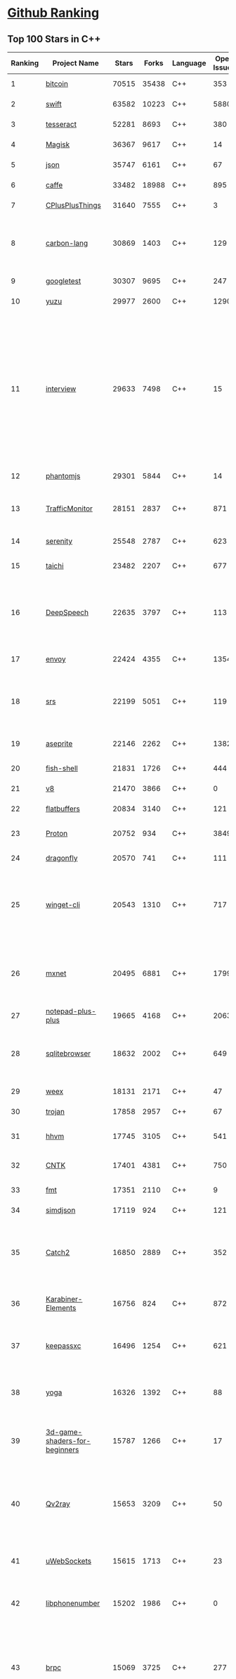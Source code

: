 [Github Ranking](../README.md)
==========

## Top 100 Stars in C\+\+

| Ranking | Project Name | Stars | Forks | Language | Open Issues | Description | Last Commit |
| ------- | ------------ | ----- | ----- | -------- | ----------- | ----------- | ----------- |
| 1 | [bitcoin](https://github.com/bitcoin/bitcoin) | 70515 | 35438 | C++ | 353 | Bitcoin Core integration/staging tree | 2023-07-25T01:17:41Z |
| 2 | [swift](https://github.com/apple/swift) | 63582 | 10223 | C++ | 5880 | The Swift Programming Language | 2023-07-25T01:00:10Z |
| 3 | [tesseract](https://github.com/tesseract-ocr/tesseract) | 52281 | 8693 | C++ | 380 | Tesseract Open Source OCR Engine (main repository) | 2023-07-24T17:53:33Z |
| 4 | [Magisk](https://github.com/topjohnwu/Magisk) | 36367 | 9617 | C++ | 14 | The Magic Mask for Android | 2023-07-21T19:05:33Z |
| 5 | [json](https://github.com/nlohmann/json) | 35747 | 6161 | C++ | 67 | JSON for Modern C++ | 2023-07-24T23:23:03Z |
| 6 | [caffe](https://github.com/BVLC/caffe) | 33482 | 18988 | C++ | 895 | Caffe: a fast open framework for deep learning. | 2023-03-22T00:02:19Z |
| 7 | [CPlusPlusThings](https://github.com/Light-City/CPlusPlusThings) | 31640 | 7555 | C++ | 3 | C++那些事 | 2023-07-24T03:45:24Z |
| 8 | [carbon-lang](https://github.com/carbon-language/carbon-lang) | 30869 | 1403 | C++ | 129 | Carbon Language's main repository: documents, design, implementation, and related tools. (NOTE: Carbon Language is experimental; see README) | 2023-07-25T00:52:11Z |
| 9 | [googletest](https://github.com/google/googletest) | 30307 | 9695 | C++ | 247 | GoogleTest - Google Testing and Mocking Framework | 2023-07-24T16:32:26Z |
| 10 | [yuzu](https://github.com/yuzu-emu/yuzu) | 29977 | 2600 | C++ | 1290 | Nintendo Switch emulator | 2023-07-24T21:37:13Z |
| 11 | [interview](https://github.com/huihut/interview) | 29633 | 7498 | C++ | 15 | 📚 C/C++ 技术面试基础知识总结，包括语言、程序库、数据结构、算法、系统、网络、链接装载库等知识及面试经验、招聘、内推等信息。This repository is a summary of the basic knowledge of recruiting job seekers and beginners in the direction of C/C++ technology, including language, program library, data structure, algorithm, system, network, link loading library, interview experience, recruitment, recommendation, etc. | 2023-06-20T13:46:12Z |
| 12 | [phantomjs](https://github.com/ariya/phantomjs) | 29301 | 5844 | C++ | 14 | Scriptable Headless Browser | 2022-11-26T19:43:12Z |
| 13 | [TrafficMonitor](https://github.com/zhongyang219/TrafficMonitor) | 28151 | 2837 | C++ | 871 | 这是一个用于显示当前网速、CPU及内存利用率的桌面悬浮窗软件，并支持任务栏显示，支持更换皮肤。 | 2023-07-18T01:23:42Z |
| 14 | [serenity](https://github.com/SerenityOS/serenity) | 25548 | 2787 | C++ | 623 | The Serenity Operating System 🐞 | 2023-07-25T01:40:57Z |
| 15 | [taichi](https://github.com/taichi-dev/taichi) | 23482 | 2207 | C++ | 677 | Productive & portable high-performance programming in Python. | 2023-07-25T00:08:32Z |
| 16 | [DeepSpeech](https://github.com/mozilla/DeepSpeech) | 22635 | 3797 | C++ | 113 | DeepSpeech is an open source embedded (offline, on-device) speech-to-text engine which can run in real time on devices ranging from a Raspberry Pi 4 to high power GPU servers. | 2023-07-20T13:12:55Z |
| 17 | [envoy](https://github.com/envoyproxy/envoy) | 22424 | 4355 | C++ | 1354 | Cloud-native high-performance edge/middle/service proxy | 2023-07-25T01:07:56Z |
| 18 | [srs](https://github.com/ossrs/srs) | 22199 | 5051 | C++ | 119 | SRS is a simple, high-efficiency, real-time video server supporting RTMP, WebRTC, HLS, HTTP-FLV, SRT, MPEG-DASH, and GB28181. | 2023-07-25T02:11:33Z |
| 19 | [aseprite](https://github.com/aseprite/aseprite) | 22146 | 2262 | C++ | 1382 | Animated sprite editor & pixel art tool (Windows, macOS, Linux) | 2023-07-24T21:47:22Z |
| 20 | [fish-shell](https://github.com/fish-shell/fish-shell) | 21831 | 1726 | C++ | 444 | The user-friendly command line shell. | 2023-07-24T18:51:50Z |
| 21 | [v8](https://github.com/v8/v8) | 21470 | 3866 | C++ | 0 | The official mirror of the V8 Git repository | 2023-06-25T20:55:58Z |
| 22 | [flatbuffers](https://github.com/google/flatbuffers) | 20834 | 3140 | C++ | 121 | FlatBuffers: Memory Efficient Serialization Library | 2023-07-22T09:06:33Z |
| 23 | [Proton](https://github.com/ValveSoftware/Proton) | 20752 | 934 | C++ | 3849 | Compatibility tool for Steam Play based on Wine and additional components | 2023-07-25T02:09:59Z |
| 24 | [dragonfly](https://github.com/dragonflydb/dragonfly) | 20570 | 741 | C++ | 111 | A modern replacement for Redis and Memcached | 2023-07-24T21:12:20Z |
| 25 | [winget-cli](https://github.com/microsoft/winget-cli) | 20543 | 1310 | C++ | 717 | WinGet is the Windows Package Manager. This project includes a CLI (Command Line Interface), PowerShell modules, and a COM (Component Object Model) API (Application Programming Interface). | 2023-07-25T01:44:17Z |
| 26 | [mxnet](https://github.com/apache/mxnet) | 20495 | 6881 | C++ | 1799 | Lightweight, Portable, Flexible Distributed/Mobile Deep Learning with Dynamic, Mutation-aware Dataflow Dep Scheduler; for Python, R, Julia, Scala, Go, Javascript and more | 2023-06-23T19:06:24Z |
| 27 | [notepad-plus-plus](https://github.com/notepad-plus-plus/notepad-plus-plus) | 19665 | 4168 | C++ | 2063 | Notepad++ official repository | 2023-07-24T17:44:54Z |
| 28 | [sqlitebrowser](https://github.com/sqlitebrowser/sqlitebrowser) | 18632 | 2002 | C++ | 649 | Official home of the DB Browser for SQLite (DB4S) project. Previously known as "SQLite Database Browser" and "Database Browser for SQLite". Website at:  | 2023-07-22T16:04:18Z |
| 29 | [weex](https://github.com/alibaba/weex) | 18131 | 2171 | C++ | 47 | A framework for building Mobile cross-platform UI | 2022-12-16T06:13:17Z |
| 30 | [trojan](https://github.com/trojan-gfw/trojan) | 17858 | 2957 | C++ | 67 | An unidentifiable mechanism that helps you bypass GFW. | 2023-02-06T21:41:29Z |
| 31 | [hhvm](https://github.com/facebook/hhvm) | 17745 | 3105 | C++ | 541 | A virtual machine for executing programs written in Hack. | 2023-07-21T23:13:08Z |
| 32 | [CNTK](https://github.com/microsoft/CNTK) | 17401 | 4381 | C++ | 750 | Microsoft Cognitive Toolkit (CNTK), an open source deep-learning toolkit | 2023-03-11T07:31:35Z |
| 33 | [fmt](https://github.com/fmtlib/fmt) | 17351 | 2110 | C++ | 9 | A modern formatting library | 2023-07-22T17:54:22Z |
| 34 | [simdjson](https://github.com/simdjson/simdjson) | 17119 | 924 | C++ | 121 | Parsing gigabytes of JSON per second  | 2023-07-21T19:24:43Z |
| 35 | [Catch2](https://github.com/catchorg/Catch2) | 16850 | 2889 | C++ | 352 | A modern, C++-native, test framework for unit-tests, TDD and BDD - using C++14, C++17 and later (C++11 support is in v2.x branch, and C++03 on the Catch1.x branch) | 2023-07-22T02:35:45Z |
| 36 | [Karabiner-Elements](https://github.com/pqrs-org/Karabiner-Elements) | 16756 | 824 | C++ | 872 | Karabiner-Elements is a powerful utility for keyboard customization on macOS Sierra (10.12) or later. | 2023-07-25T02:16:18Z |
| 37 | [keepassxc](https://github.com/keepassxreboot/keepassxc) | 16496 | 1254 | C++ | 621 | KeePassXC is a cross-platform community-driven port of the Windows application “Keepass Password Safe”. | 2023-07-24T03:35:10Z |
| 38 | [yoga](https://github.com/facebook/yoga) | 16326 | 1392 | C++ | 88 | Yoga is a cross-platform layout engine which implements Flexbox. Follow https://twitter.com/yogalayout for updates. | 2023-07-20T16:52:14Z |
| 39 | [3d-game-shaders-for-beginners](https://github.com/lettier/3d-game-shaders-for-beginners) | 15787 | 1266 | C++ | 17 | 🎮 A step-by-step guide to implementing SSAO, depth of field, lighting, normal mapping, and more for your 3D game. | 2023-06-25T21:58:57Z |
| 40 | [Qv2ray](https://github.com/Qv2ray/Qv2ray) | 15653 | 3209 | C++ | 50 | :star: Linux / Windows / macOS 跨平台 V2Ray 客户端 \| 支持 VMess / VLESS / SSR / Trojan / Trojan-Go / NaiveProxy / HTTP / HTTPS / SOCKS5 \| 使用 C++ / Qt 开发 \| 可拓展插件式设计 :star: | 2023-07-11T02:06:48Z |
| 41 | [uWebSockets](https://github.com/uNetworking/uWebSockets) | 15615 | 1713 | C++ | 23 | Simple, secure & standards compliant web server for the most demanding of applications | 2023-07-23T07:27:54Z |
| 42 | [libphonenumber](https://github.com/google/libphonenumber) | 15202 | 1986 | C++ | 0 | Google's common Java, C++ and JavaScript library for parsing, formatting, and validating international phone numbers. | 2023-07-24T22:44:43Z |
| 43 | [brpc](https://github.com/apache/brpc) | 15069 | 3725 | C++ | 277 | brpc is an Industrial-grade RPC framework using C++ Language, which is often used in high performance system such as Search, Storage, Machine learning, Advertisement, Recommendation etc. "brpc" means "better RPC". | 2023-07-24T12:57:04Z |
| 44 | [Marlin](https://github.com/MarlinFirmware/Marlin) | 15063 | 18481 | C++ | 650 | Marlin is an optimized firmware for RepRap 3D printers based on the Arduino platform. Many commercial 3D printers come with Marlin installed. Check with your vendor if you need source code for your specific machine. | 2023-07-24T15:31:11Z |
| 45 | [typesense](https://github.com/typesense/typesense) | 13913 | 429 | C++ | 340 | Open Source alternative to Algolia + Pinecone and an Easier-to-Use alternative to ElasticSearch ⚡ 🔍 ✨ Fast, typo tolerant, in-memory fuzzy Search Engine for building delightful search experiences | 2023-07-24T15:58:15Z |
| 46 | [smartknob](https://github.com/scottbez1/smartknob) | 13906 | 831 | C++ | 36 | Haptic input knob with software-defined endstops and virtual detents | 2023-07-18T07:06:40Z |
| 47 | [incubator-weex](https://github.com/apache/incubator-weex) | 13834 | 1848 | C++ | 232 | Apache Weex (Incubating) | 2021-05-31T09:47:25Z |
| 48 | [BackgroundMusic](https://github.com/kyleneideck/BackgroundMusic) | 13822 | 637 | C++ | 434 | Background Music, a macOS audio utility: automatically pause your music, set individual apps' volumes and record system audio. | 2022-11-27T05:01:20Z |
| 49 | [cutter](https://github.com/rizinorg/cutter) | 13742 | 1064 | C++ | 462 | Free and Open Source Reverse Engineering Platform powered by rizin | 2023-07-22T11:15:20Z |
| 50 | [cosmos](https://github.com/OpenGenus/cosmos) | 13371 | 3649 | C++ | 1019 | World's largest Contributor driven code dataset \| Used in Quark Search Engine, @OpenGenus IQ, OpenGenus Visual Project | 2023-06-20T16:18:55Z |
| 51 | [simdjson](https://github.com/simdjson/simdjson) | 17119 | 924 | C++ | 121 | Parsing gigabytes of JSON per second  | 2023-07-21T19:24:43Z |
| 52 | [leetcode](https://github.com/haoel/leetcode) | 17064 | 4882 | C++ | 23 | LeetCode Problems' Solutions  | 2023-06-14T13:43:40Z |
| 53 | [Catch2](https://github.com/catchorg/Catch2) | 16850 | 2889 | C++ | 352 | A modern, C++-native, test framework for unit-tests, TDD and BDD - using C++14, C++17 and later (C++11 support is in v2.x branch, and C++03 on the Catch1.x branch) | 2023-07-22T02:35:45Z |
| 54 | [mars](https://github.com/Tencent/mars) | 16848 | 3606 | C++ | 395 | Mars is a cross-platform network component  developed by WeChat. | 2023-07-24T13:00:22Z |
| 55 | [Karabiner-Elements](https://github.com/pqrs-org/Karabiner-Elements) | 16756 | 824 | C++ | 872 | Karabiner-Elements is a powerful utility for keyboard customization on macOS Sierra (10.12) or later. | 2023-07-25T02:16:18Z |
| 56 | [keepassxc](https://github.com/keepassxreboot/keepassxc) | 16496 | 1254 | C++ | 621 | KeePassXC is a cross-platform community-driven port of the Windows application “Keepass Password Safe”. | 2023-07-24T03:35:10Z |
| 57 | [yoga](https://github.com/facebook/yoga) | 16326 | 1392 | C++ | 88 | Yoga is a cross-platform layout engine which implements Flexbox. Follow https://twitter.com/yogalayout for updates. | 2023-07-20T16:52:14Z |
| 58 | [filament](https://github.com/google/filament) | 16069 | 1695 | C++ | 95 | Filament is a real-time physically based rendering engine for Android, iOS, Windows, Linux, macOS, and WebGL2 | 2023-07-24T23:50:54Z |
| 59 | [MMKV](https://github.com/Tencent/MMKV) | 16009 | 1776 | C++ | 8 | An efficient, small mobile key-value storage framework developed by WeChat. Works on Android, iOS, macOS, Windows, and POSIX. | 2023-07-24T04:04:31Z |
| 60 | [Qv2ray](https://github.com/Qv2ray/Qv2ray) | 15653 | 3209 | C++ | 50 | :star: Linux / Windows / macOS 跨平台 V2Ray 客户端 \| 支持 VMess / VLESS / SSR / Trojan / Trojan-Go / NaiveProxy / HTTP / HTTPS / SOCKS5 \| 使用 C++ / Qt 开发 \| 可拓展插件式设计 :star: | 2023-07-11T02:06:48Z |
| 61 | [uWebSockets](https://github.com/uNetworking/uWebSockets) | 15615 | 1713 | C++ | 23 | Simple, secure & standards compliant web server for the most demanding of applications | 2023-07-23T07:27:54Z |
| 62 | [LightGBM](https://github.com/microsoft/LightGBM) | 15299 | 3757 | C++ | 271 | A fast, distributed, high performance gradient boosting (GBT, GBDT, GBRT, GBM or MART) framework based on decision tree algorithms, used for ranking, classification and many other machine learning tasks. | 2023-07-24T17:44:20Z |
| 63 | [Arduino](https://github.com/esp8266/Arduino) | 15181 | 13405 | C++ | 279 | ESP8266 core for Arduino | 2023-07-24T06:43:46Z |
| 64 | [Marlin](https://github.com/MarlinFirmware/Marlin) | 15063 | 18481 | C++ | 650 | Marlin is an optimized firmware for RepRap 3D printers based on the Arduino platform. Many commercial 3D printers come with Marlin installed. Check with your vendor if you need source code for your specific machine. | 2023-07-24T15:31:11Z |
| 65 | [smartknob](https://github.com/scottbez1/smartknob) | 13906 | 831 | C++ | 36 | Haptic input knob with software-defined endstops and virtual detents | 2023-07-18T07:06:40Z |
| 66 | [incubator-weex](https://github.com/apache/incubator-weex) | 13834 | 1848 | C++ | 232 | Apache Weex (Incubating) | 2021-05-31T09:47:25Z |
| 67 | [BackgroundMusic](https://github.com/kyleneideck/BackgroundMusic) | 13822 | 637 | C++ | 434 | Background Music, a macOS audio utility: automatically pause your music, set individual apps' volumes and record system audio. | 2022-11-27T05:01:20Z |
| 68 | [cutter](https://github.com/rizinorg/cutter) | 13742 | 1064 | C++ | 462 | Free and Open Source Reverse Engineering Platform powered by rizin | 2023-07-22T11:15:20Z |
| 69 | [USTC-Course](https://github.com/USTC-Resource/USTC-Course) | 13693 | 3482 | C++ | 0 | :heart:中国科学技术大学课程资源 | 2022-07-04T13:12:06Z |
| 70 | [cosmos](https://github.com/OpenGenus/cosmos) | 13371 | 3649 | C++ | 1019 | World's largest Contributor driven code dataset \| Used in Quark Search Engine, @OpenGenus IQ, OpenGenus Visual Project | 2023-06-20T16:18:55Z |
| 71 | [muduo](https://github.com/chenshuo/muduo) | 13333 | 5020 | C++ | 25 | Event-driven network library for multi-threaded Linux server in C++11 | 2023-06-02T04:06:33Z |
| 72 | [wkhtmltopdf](https://github.com/wkhtmltopdf/wkhtmltopdf) | 13313 | 1731 | C++ | 1332 | Convert HTML to PDF using Webkit (QtWebKit) | 2022-11-22T10:32:12Z |
| 73 | [bgfx](https://github.com/bkaradzic/bgfx) | 13226 | 1835 | C++ | 270 | Cross-platform, graphics API agnostic, "Bring Your Own Engine/Framework" style rendering library. | 2023-07-24T11:49:04Z |
| 74 | [rapidjson](https://github.com/Tencent/rapidjson) | 13216 | 3429 | C++ | 589 | A fast JSON parser/generator for C++ with both SAX/DOM style API | 2023-07-20T13:34:40Z |
| 75 | [IoT-For-Beginners](https://github.com/microsoft/IoT-For-Beginners) | 13156 | 1936 | C++ | 33 | 12 Weeks, 24 Lessons, IoT for All! | 2023-07-19T02:15:12Z |
| 76 | [foundationdb](https://github.com/apple/foundationdb) | 13024 | 1258 | C++ | 708 | FoundationDB - the open source, distributed, transactional key-value store | 2023-07-25T02:45:26Z |
| 77 | [polybar](https://github.com/polybar/polybar) | 12734 | 621 | C++ | 136 | A fast and easy-to-use status bar | 2023-07-06T07:46:34Z |
| 78 | [abseil-cpp](https://github.com/abseil/abseil-cpp) | 12507 | 2345 | C++ | 135 | Abseil Common Libraries (C++) | 2023-07-21T16:18:32Z |
| 79 | [TranslucentTB](https://github.com/TranslucentTB/TranslucentTB) | 12483 | 1026 | C++ | 89 | A lightweight utility that makes the Windows taskbar translucent/transparent. | 2023-07-13T08:28:57Z |
| 80 | [btop](https://github.com/aristocratos/btop) | 12427 | 401 | C++ | 164 | A monitor of resources | 2023-07-23T17:57:38Z |
| 81 | [Atmosphere](https://github.com/Atmosphere-NX/Atmosphere) | 12204 | 1096 | C++ | 37 | Atmosphère is a work-in-progress customized firmware for the Nintendo Switch. | 2023-06-26T05:06:57Z |
| 82 | [ceph](https://github.com/ceph/ceph) | 12163 | 5552 | C++ | 0 | Ceph is a distributed object, block, and file storage platform  | 2023-07-25T02:49:41Z |
| 83 | [dlib](https://github.com/davisking/dlib) | 12119 | 3230 | C++ | 39 | A toolkit for making real world machine learning and data analysis applications in C++ | 2023-07-23T13:02:22Z |
| 84 | [arrow](https://github.com/apache/arrow) | 12055 | 2984 | C++ | 3493 | Apache Arrow is a multi-language toolbox for accelerated data interchange and in-memory processing | 2023-07-25T02:59:33Z |
| 85 | [TinyWebServer](https://github.com/qinguoyi/TinyWebServer) | 11938 | 3155 | C++ | 51 | :fire: Linux下C++轻量级WebServer服务器 | 2023-06-05T15:02:34Z |
| 86 | [WLED](https://github.com/Aircoookie/WLED) | 11936 | 2420 | C++ | 278 | Control WS2812B and many more types of digital RGB LEDs with an ESP8266 or ESP32 over WiFi! | 2023-07-24T18:08:02Z |
| 87 | [watchman](https://github.com/facebook/watchman) | 11841 | 976 | C++ | 156 | Watches files and records, or triggers actions, when they change.  | 2023-07-25T00:28:03Z |
| 88 | [upx](https://github.com/upx/upx) | 11816 | 1197 | C++ | 29 | UPX - the Ultimate Packer for eXecutables | 2023-07-24T23:46:45Z |
| 89 | [mosh](https://github.com/mobile-shell/mosh) | 11764 | 726 | C++ | 147 | Mobile Shell | 2023-07-14T21:49:55Z |
| 90 | [annoy](https://github.com/spotify/annoy) | 11652 | 1111 | C++ | 49 | Approximate Nearest Neighbors in C++/Python optimized for memory usage and loading/saving to disk | 2023-07-15T09:42:34Z |
| 91 | [eos](https://github.com/EOSIO/eos) | 11321 | 3700 | C++ | 305 | An open source smart contract platform  | 2022-07-27T00:17:50Z |
| 92 | [duckdb](https://github.com/duckdb/duckdb) | 11162 | 1035 | C++ | 572 | DuckDB is an in-process SQL OLAP Database Management System | 2023-07-24T22:21:59Z |
| 93 | [turicreate](https://github.com/apple/turicreate) | 11051 | 1158 | C++ | 497 | Turi Create simplifies the development of custom machine learning models. | 2023-05-27T00:04:03Z |
| 94 | [bullet3](https://github.com/bulletphysics/bullet3) | 10890 | 2754 | C++ | 120 | Bullet Physics SDK: real-time collision detection and multi-physics simulation for VR, games, visual effects, robotics, machine learning etc. | 2023-07-19T09:28:55Z |
| 95 | [dolphin](https://github.com/dolphin-emu/dolphin) | 10729 | 2360 | C++ | 0 | Dolphin is a GameCube / Wii emulator, allowing you to play games for these two platforms on PC with improvements. | 2023-07-24T22:45:28Z |
| 96 | [openalpr](https://github.com/openalpr/openalpr) | 10715 | 2492 | C++ | 488 | Automatic License Plate Recognition library | 2023-05-25T21:20:55Z |
| 97 | [scylladb](https://github.com/scylladb/scylladb) | 10670 | 1053 | C++ | 2373 | NoSQL data store using the seastar framework, compatible with Apache Cassandra | 2023-07-24T23:45:33Z |
| 98 | [chineseocr_lite](https://github.com/DayBreak-u/chineseocr_lite) | 10656 | 2132 | C++ | 227 | 超轻量级中文ocr，支持竖排文字识别, 支持ncnn、mnn、tnn推理 ( dbnet(1.8M) + crnn(2.5M) + anglenet(378KB)) 总模型仅4.7M  | 2023-07-23T07:00:41Z |
| 99 | [zeal](https://github.com/zealdocs/zeal) | 10563 | 761 | C++ | 197 | Offline documentation browser inspired by Dash | 2023-07-16T02:09:49Z |
| 100 | [Gource](https://github.com/acaudwell/Gource) | 10433 | 704 | C++ | 88 | software version control visualization | 2023-05-17T01:41:48Z |

